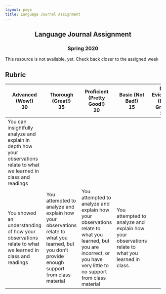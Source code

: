 ```yaml
---
layout: page
title: Language Journal Assignment
---
```


<h2 align="center">Language Journal Assignment</h2>
<h3 align="center">Spring 2020</h3>

This resource is not available, yet. Check back closer to the assigned week

## Rubric

Advanced (Wow!)<br>30 | Thorough (Great!)<br>35 | Proficient (Pretty Good!)<br>20 | Basic (Not Bad!)<br>15| No Evidence (Not Great)<br>10
--- | --- | --- | --- | ---
You can insightfully analyze and explain in depth how your observations relate to what we learned in class and readings | 
You showed an understanding of how your observations relate to what we learned in class and readings | You attempted to analyze and explain how your observations relate to what you learned, but you don’t provide enough support from class material | You attempted to analyze and explain how your observations relate to what you learned, but you are incorrect, or you have very little to no support from class material | You attempted to analyze and explain how your observations relate to what you learned in class.
